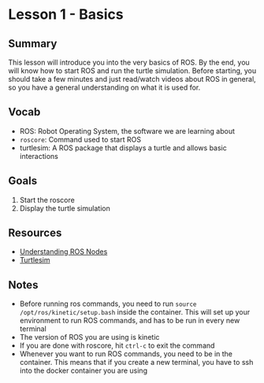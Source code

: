 # Lesson 1 - Basics

## Summary
This lesson will introduce you into the very basics of ROS. By the end, you will know how to start ROS and run the turtle simulation. Before starting, you should take a few minutes and just read/watch videos about ROS in general, so you have a general understanding on what it is used for.

## Vocab
- ROS: Robot Operating System, the software we are learning about
- `roscore`: Command used to start ROS
- turtlesim: A ROS package that displays a turtle and allows basic interactions

## Goals
1. Start the roscore
2. Display the turtle simulation

## Resources
- [Understanding ROS Nodes](http://wiki.ros.org/ROS/Tutorials/UnderstandingNodes)
- [Turtlesim](http://wiki.ros.org/turtlesim)

## Notes
- Before running ros commands, you need to run `source /opt/ros/kinetic/setup.bash` inside the container. This will set up your environment to run ROS commands, and has to be run in every new terminal
- The version of ROS you are using is kinetic
- If you are done with roscore, hit `ctrl-c` to exit the command
- Whenever you want to run ROS commands, you need to be in the container. This means that if you create a new terminal, you have to ssh into the docker container you are using
